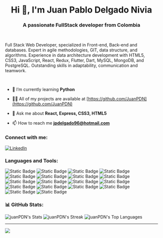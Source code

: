 <h1 align="center">Hi 👋, I'm Juan Pablo Delgado Nivia</h1>
<h3 align="center">A passionate FullStack developer from Colombia</h3></br>

<p>Full Stack Web Developer, specialized in Front-end, Back-end and databases. Expert in agile methodologies, GIT, data structure, and algorithms. Experience in data architecture development with HTML5, CSS3, JavaScript, React, Redux, Flutter, Dart, MySQL, MongoDB, and PostgreSQL. Outstanding skills in adaptability, communication and teamwork.</p></br>

- 🌱 I’m currently learning **Python**

- 👨‍💻 All of my projects are available at [https://github.com/JuanPDN](https://github.com/JuanPDN)

- 💬 Ask me about **React, Express, CSS3, HTML5**

- 📫 How to reach me **jpdelgado96@hotmail.com**

<h3 align="left">Connect with me:</h3>
<p align="left">

[![LinkedIn](https://img.shields.io/badge/LinkedIn-blue?logo=LinkedIn)](https://www.linkedin.com/in/juan-pdn/)

</p>

<h3 align="left">Languages and Tools:</h3>
<p align="left"> 

  ![Static Badge](https://img.shields.io/badge/HTML5-orange?logo=html5)
  ![Static Badge](https://img.shields.io/badge/CSS3-blue?logo=css3)
  ![Static Badge](https://img.shields.io/badge/Javascript-yellow?logo=javascript)
  ![Static Badge](https://img.shields.io/badge/Node_JS-gray?logo=nodedotjs)
  ![Static Badge](https://img.shields.io/badge/Docker-blue?logo=docker)
  ![Static Badge](https://img.shields.io/badge/React-blue?logo=react)
  ![Static Badge](https://img.shields.io/badge/Next_JS-black?logo=nextdotjs)
  ![Static Badge](https://img.shields.io/badge/Angular-red?logo=angular)
  ![Static Badge](https://img.shields.io/badge/vue.js-gray?logo=vuedotjs)
  ![Static Badge](https://img.shields.io/badge/Asrto-black?logo=astro)
  ![Static Badge](https://img.shields.io/badge/Svelte-orange?logo=svelte)
  ![Static Badge](https://img.shields.io/badge/MySQL-silver?logo=mysql)
  ![Static Badge](https://img.shields.io/badge/mongoDB-silver?logo=mongodb)
  ![Static Badge](https://img.shields.io/badge/PostgreSQL-silver?logo=PostgreSQL)
  ![Static Badge](https://img.shields.io/badge/GIT-black?logo=git)
  ![Static Badge](https://img.shields.io/badge/GitHub-black?logo=GitHub)
  ![Static Badge](https://img.shields.io/badge/Flutter-blue?logo=flutter)
  ![Static Badge](https://img.shields.io/badge/Dart-darkblue?logo=dart)

</p>

<h3>📊 GitHub Stats:</h3>


![juanPDN's Stats](https://github-readme-stats.vercel.app/api?username=juanPDN&theme=material-palenight&show_icons=true&hide_border=true&count_private=true)
![juanPDN's Streak](https://github-readme-streak-stats.herokuapp.com/?user=juanPDN&theme=material-palenight&hide_border=true)
![juanPDN's Top Languages](https://github-readme-stats.vercel.app/api/top-langs/?username=juanPDN&theme=material-palenight&show_icons=true&hide_border=true&layout=compact)

---
[![](https://visitcount.itsvg.in/api?id=juanPDNt&icon=2&color=12)](https://visitcount.itsvg.in)
